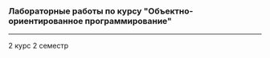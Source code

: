 ### Лабораторные работы по курсу "Объектно-ориентированное программирование"

---

2 курс 2 семестр
 